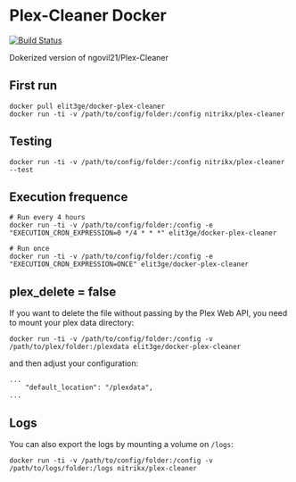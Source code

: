 # Plex-Cleaner Docker

[![Build Status](https://travis-ci.org/elit3ge/docker-Plex-Cleaner.svg?branch=master)](https://travis-ci.org/elit3ge/docker-Plex-Cleaner)

Dokerized version of ngovil21/Plex-Cleaner

## First run 

```
docker pull elit3ge/docker-plex-cleaner
docker run -ti -v /path/to/config/folder:/config nitrikx/plex-cleaner
```

## Testing 

```
docker run -ti -v /path/to/config/folder:/config nitrikx/plex-cleaner --test
```

## Execution frequence

```
# Run every 4 hours
docker run -ti -v /path/to/config/folder:/config -e "EXECUTION_CRON_EXPRESSION=0 */4 * * *" elit3ge/docker-plex-cleaner

# Run once
docker run -ti -v /path/to/config/folder:/config -e "EXECUTION_CRON_EXPRESSION=ONCE" elit3ge/docker-plex-cleaner
````

## plex_delete = false

If you want to delete the file without passing by the Plex Web API, you need to mount your plex data directory:

```
docker run -ti -v /path/to/config/folder:/config -v /path/to/plex/folder:/plexdata elit3ge/docker-plex-cleaner
```

and then adjust your configuration:

```
...
    "default_location": "/plexdata",
...
```

## Logs

You can also export the logs by mounting a volume on `/logs`:
```
docker run -ti -v /path/to/config/folder:/config -v /path/to/logs/folder:/logs nitrikx/plex-cleaner
```
